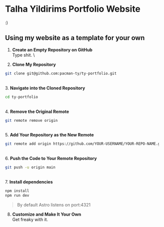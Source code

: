 # Talha Yildirims Portfolio Website
\:\)

## Using my website as a template for your own 

1. **Create an Empty Repository on GitHub** \
Type shit.
\

3. **Clone My Repository**  
```bash 
git clone git@github.com:pacman-ty/ty-portfolio.git
```
\
3. **Navigate into the Cloned Repository**
```bash 
cd ty-portfolio
```
\
4. **Remove the Original Remote**
```bash
git remote remove origin
```
\
5. **Add Your Repository as the New Remote**
```bash
git remote add origin https://github.com/YOUR-USERNAME/YOUR-REPO-NAME.git
```
\
6. **Push the Code to Your Remote Repository**
```bash
git push -u origin main
```
\
7. **Install dependencies** 
```bash
npm install
npm run dev
```
> By default Astro listens on port:4321


8. **Customize and Make It Your Own** \
Get freaky with it.
